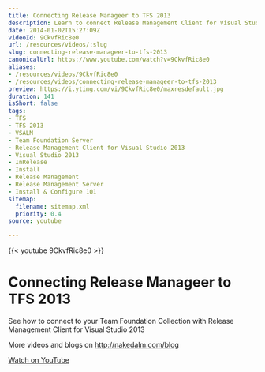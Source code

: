 ```yaml
---
title: Connecting Release Manageer to TFS 2013
description: Learn to connect Release Management Client for Visual Studio 2013 to your Team Foundation Collection. Discover more at nakedalm.com/blog!
date: 2014-01-02T15:27:09Z
videoId: 9CkvfRic8e0
url: /resources/videos/:slug
slug: connecting-release-manageer-to-tfs-2013
canonicalUrl: https://www.youtube.com/watch?v=9CkvfRic8e0
aliases:
- /resources/videos/9CkvfRic8e0
- /resources/videos/connecting-release-manageer-to-tfs-2013
preview: https://i.ytimg.com/vi/9CkvfRic8e0/maxresdefault.jpg
duration: 141
isShort: false
tags:
- TFS
- TFS 2013
- VSALM
- Team Foundation Server
- Release Management Client for Visual Studio 2013
- Visual Studio 2013
- InRelease
- Install
- Release Management
- Release Management Server
- Install & Configure 101
sitemap:
  filename: sitemap.xml
  priority: 0.4
source: youtube

---
```

{{< youtube 9CkvfRic8e0 >}}

# Connecting Release Manageer to TFS 2013

See how to connect to your Team Foundation Collection with Release Management Client for Visual Studio 2013

More videos and blogs on http://nakedalm.com/blog

[Watch on YouTube](https://www.youtube.com/watch?v=9CkvfRic8e0)




